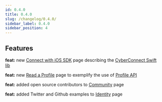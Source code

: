 ```yaml
---
id: 0.4.0
title: 0.4.0
slug: /changelog/0.4.0/
sidebar_label: 0.4.0
sidebar_position: 4
---
```


## Features

**feat:** new [Connect with iOS SDK](/cyberconnect-sdk/connect-with-ios-sdk/) page describing the [CyberConnect Swift lib](https://github.com/cyberconnecthq/cyberconnect-swift-lib)

**feat:** new [Read a Profile](/get-started/read-a-profile/) page to exemplify the use of [Profile API](/cyberconnect-api/rest-api/profile/)

**feat:** added open source contributors to [Community](/overview/community/) page

**feat:** added Twitter and Github examples to [Identity](/cyberconnect-api/graphql-api/identity/) page
